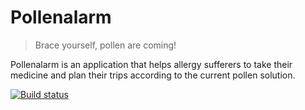 # Pollenalarm
> Brace yourself, pollen are coming!


Pollenalarm is an application that helps allergy sufferers to take their medicine and plan their trips according to the current pollen solution.

[![Build status](https://build.mobile.azure.com/v0.1/apps/01656008-b5c5-4b6e-834d-493ac7956fdf/branches/master/badge)](https://mobile.azure.com)
